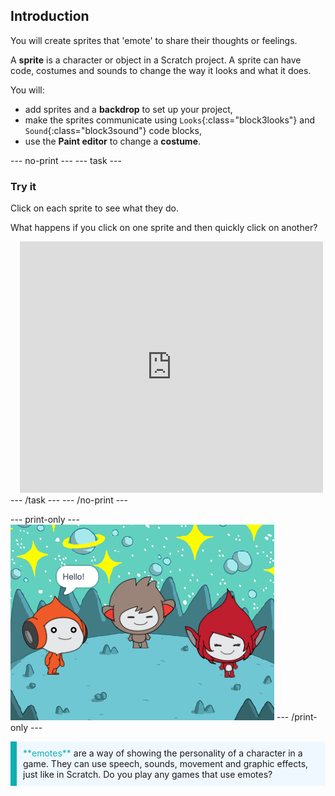 ## Introduction

You will create sprites that 'emote' to share their thoughts or feelings. 

A **sprite** is a character or object in a Scratch project. A sprite can have code, costumes and sounds to change the way it looks and what it does. 

You will:
+ add sprites and a **backdrop** to set up your project,
+ make the sprites communicate using `Looks`{:class="block3looks"} and `Sound`{:class="block3sound"} code blocks,
+ use the **Paint editor** to change a **costume**.


--- no-print ---
--- task ---
### Try it
<div style="display: flex; flex-wrap: wrap">
<div style="flex-basis: 200px; flex-grow: 1">  
Click on each sprite to see what they do. 

What happens if you click on one sprite and then quickly click on another?
</div>
<div class="scratch-preview" style="margin-left: 15px;">
  <iframe allowtransparency="true" width="485" height="402" src="https://scratch.mit.edu/projects/embed/485673032/?autostart=false" frameborder="0"></iframe>
</div>
</div>
--- /task ---
--- /no-print ---

--- print-only ---
![Complete project](images/showcase_static.png)
--- /print-only ---

<p style="border-left: solid; border-width:10px; border-color: #0faeb0; background-color: aliceblue; padding: 10px;">
<span style="color: #0faeb0">**emotes**</span> are a way of showing the personality of a character in a game. They can use speech, sounds, movement and graphic effects, just like in Scratch. Do you play any games that use emotes?
</p>
